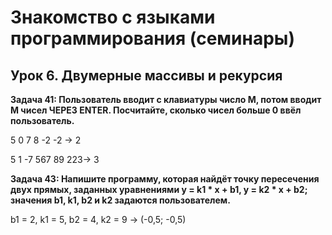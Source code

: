 # Знакомство с языками программирования (семинары)
## Урок 6. Двумерные массивы и рекурсия

**Задача 41: Пользователь вводит с клавиатуры число M, потом вводит M чисел ЧЕРЕЗ ENTER. Посчитайте, сколько чисел больше 0 ввёл пользователь.**

5
0
7
8
-2
-2 -> 2

5
1
-7
567
89
223-> 3

**Задача 43: Напишите программу, которая найдёт точку пересечения двух прямых, заданных уравнениями y = k1 * x + b1, y = k2 * x + b2; значения b1, k1, b2 и k2 задаются пользователем.**

b1 = 2, k1 = 5, b2 = 4, k2 = 9 -> (-0,5; -0,5)
